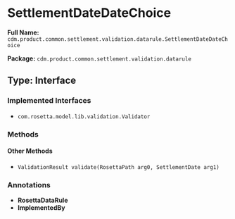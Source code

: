 # SettlementDateDateChoice

**Full Name:** `cdm.product.common.settlement.validation.datarule.SettlementDateDateChoice`

**Package:** `cdm.product.common.settlement.validation.datarule`

## Type: Interface

### Implemented Interfaces

- `com.rosetta.model.lib.validation.Validator`

### Methods

#### Other Methods

- `ValidationResult validate(RosettaPath arg0, SettlementDate arg1)`

### Annotations

- **RosettaDataRule**
- **ImplementedBy**

